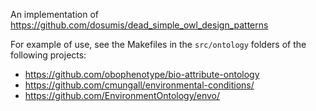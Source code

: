 An implementation of https://github.com/dosumis/dead_simple_owl_design_patterns

For example of use, see the Makefiles in the `src/ontology` folders of the following projects:

 * https://github.com/obophenotype/bio-attribute-ontology
 * https://github.com/cmungall/environmental-conditions/
 * https://github.com/EnvironmentOntology/envo/
